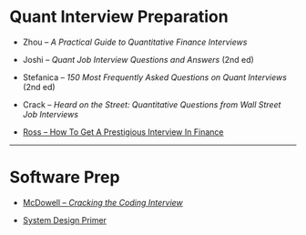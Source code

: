 # Quant Interview Preparation
- Zhou – *A Practical Guide to Quantitative Finance Interviews*
  
- Joshi – *Quant Job Interview Questions and Answers* (2nd ed)  

- Stefanica – *150 Most Frequently Asked Questions on Quant Interviews* (2nd ed)  

- Crack – *Heard on the Street: Quantitative Questions from Wall Street Job Interviews*  

- [Ross – How To Get A Prestigious Interview In Finance](https://www.amazon.com/How-Succeed-Prestigious-Interviews-Interview-ebook/dp/B0DTW1NWM5/)

---

# Software Prep

- [McDowell – *Cracking the Coding Interview*](https://www.crackingthecodinginterview.com/)  

- [System Design Primer](https://github.com/shashank88/system_design)  
